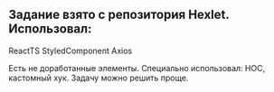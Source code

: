 Задание взято с репозитория Hexlet.
Использовал:
-------
ReactTS 
StyledComponent
Axios

Есть не доработанные элементы.
Специально использовал: HOC, кастомный хук. Задачу можно решить проще.
